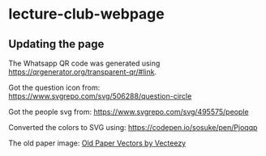 # lecture-club-webpage


## Updating the page

The Whatsapp QR code was generated using https://qrgenerator.org/transparent-qr/#link.

Got the question icon from: https://www.svgrepo.com/svg/506288/question-circle

Got the people svg from: https://www.svgrepo.com/svg/495575/people

Converted the colors to SVG using: https://codepen.io/sosuke/pen/Pjoqqp

The old paper image:
<a href="https://www.vecteezy.com/free-vector/old-paper">Old Paper Vectors by Vecteezy</a>
